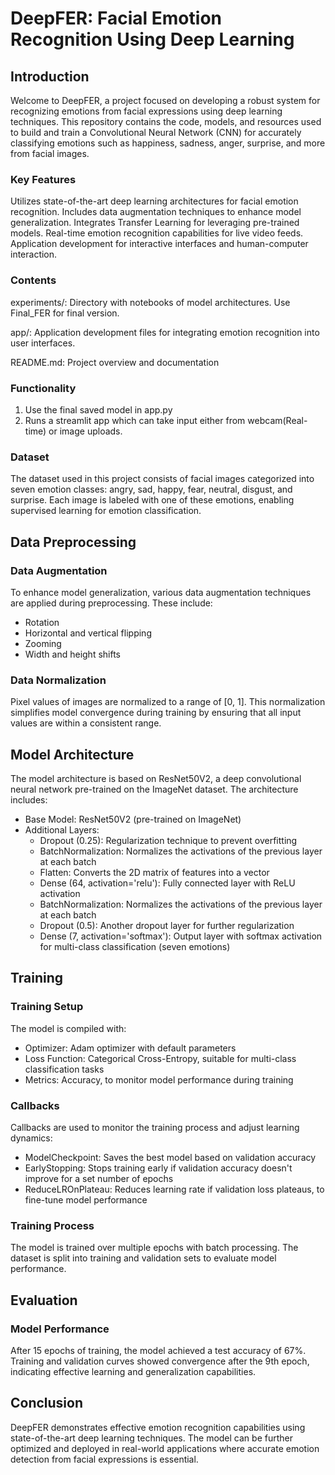 

# DeepFER: Facial Emotion Recognition Using Deep Learning
## Introduction
Welcome to DeepFER, a project focused on developing a robust system for recognizing emotions from facial expressions using deep learning techniques. This repository contains the code, models, and resources used to build and train a Convolutional Neural Network (CNN) for accurately classifying emotions such as happiness, sadness, anger, surprise, and more from facial images.

### Key Features
Utilizes state-of-the-art deep learning architectures for facial emotion recognition.
Includes data augmentation techniques to enhance model generalization.
Integrates Transfer Learning for leveraging pre-trained models.
Real-time emotion recognition capabilities for live video feeds.
Application development for interactive interfaces and human-computer interaction.

### Contents

experiments/: Directory with notebooks of model architectures. Use Final_FER for final version.

app/: Application development files for integrating emotion recognition into user interfaces.

README.md: Project overview and documentation

### Functionality
1. Use the final saved model in app.py
2. Runs a streamlit app which can take input either from webcam(Real-time) or image uploads.

### Dataset
The dataset used in this project consists of facial images categorized into seven emotion classes: angry, sad, happy, fear, neutral, disgust, and surprise. Each image is labeled with one of these emotions, enabling supervised learning for emotion classification.

## Data Preprocessing
### Data Augmentation
To enhance model generalization, various data augmentation techniques are applied during preprocessing. These include:
- Rotation
- Horizontal and vertical flipping
- Zooming
- Width and height shifts

### Data Normalization
Pixel values of images are normalized to a range of [0, 1]. This normalization simplifies model convergence during training by ensuring that all input values are within a consistent range.

## Model Architecture
The model architecture is based on ResNet50V2, a deep convolutional neural network pre-trained on the ImageNet dataset. The architecture includes:
- Base Model: ResNet50V2 (pre-trained on ImageNet)
- Additional Layers:
  - Dropout (0.25): Regularization technique to prevent overfitting
  - BatchNormalization: Normalizes the activations of the previous layer at each batch
  - Flatten: Converts the 2D matrix of features into a vector
  - Dense (64, activation='relu'): Fully connected layer with ReLU activation
  - BatchNormalization: Normalizes the activations of the previous layer at each batch
  - Dropout (0.5): Another dropout layer for further regularization
  - Dense (7, activation='softmax'): Output layer with softmax activation for multi-class classification (seven emotions)

## Training
### Training Setup
The model is compiled with:
- Optimizer: Adam optimizer with default parameters
- Loss Function: Categorical Cross-Entropy, suitable for multi-class classification tasks
- Metrics: Accuracy, to monitor model performance during training

### Callbacks
Callbacks are used to monitor the training process and adjust learning dynamics:
- ModelCheckpoint: Saves the best model based on validation accuracy
- EarlyStopping: Stops training early if validation accuracy doesn't improve for a set number of epochs
- ReduceLROnPlateau: Reduces learning rate if validation loss plateaus, to fine-tune model performance

### Training Process
The model is trained over multiple epochs with batch processing. The dataset is split into training and validation sets to evaluate model performance.

## Evaluation
### Model Performance
After 15 epochs of training, the model achieved a test accuracy of 67%. Training and validation curves showed convergence after the 9th epoch, indicating effective learning and generalization capabilities.

## Conclusion
DeepFER demonstrates effective emotion recognition capabilities using state-of-the-art deep learning techniques. The model can be further optimized and deployed in real-world applications where accurate emotion detection from facial expressions is essential.
